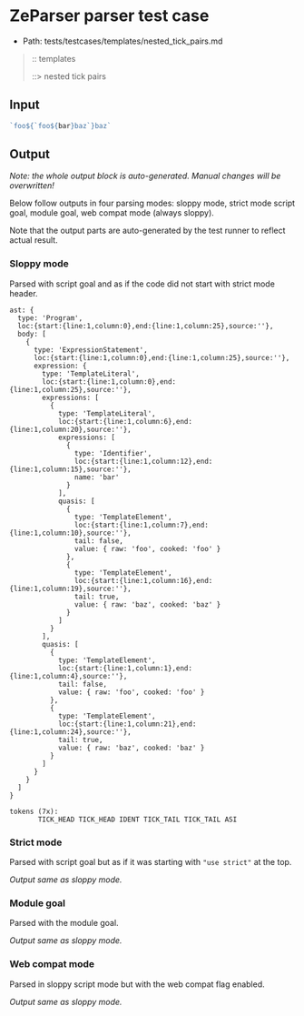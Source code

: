 # ZeParser parser test case

- Path: tests/testcases/templates/nested_tick_pairs.md

> :: templates
>
> ::> nested tick pairs

## Input

`````js
`foo${`foo${bar}baz`}baz`
`````

## Output

_Note: the whole output block is auto-generated. Manual changes will be overwritten!_

Below follow outputs in four parsing modes: sloppy mode, strict mode script goal, module goal, web compat mode (always sloppy).

Note that the output parts are auto-generated by the test runner to reflect actual result.

### Sloppy mode

Parsed with script goal and as if the code did not start with strict mode header.

`````
ast: {
  type: 'Program',
  loc:{start:{line:1,column:0},end:{line:1,column:25},source:''},
  body: [
    {
      type: 'ExpressionStatement',
      loc:{start:{line:1,column:0},end:{line:1,column:25},source:''},
      expression: {
        type: 'TemplateLiteral',
        loc:{start:{line:1,column:0},end:{line:1,column:25},source:''},
        expressions: [
          {
            type: 'TemplateLiteral',
            loc:{start:{line:1,column:6},end:{line:1,column:20},source:''},
            expressions: [
              {
                type: 'Identifier',
                loc:{start:{line:1,column:12},end:{line:1,column:15},source:''},
                name: 'bar'
              }
            ],
            quasis: [
              {
                type: 'TemplateElement',
                loc:{start:{line:1,column:7},end:{line:1,column:10},source:''},
                tail: false,
                value: { raw: 'foo', cooked: 'foo' }
              },
              {
                type: 'TemplateElement',
                loc:{start:{line:1,column:16},end:{line:1,column:19},source:''},
                tail: true,
                value: { raw: 'baz', cooked: 'baz' }
              }
            ]
          }
        ],
        quasis: [
          {
            type: 'TemplateElement',
            loc:{start:{line:1,column:1},end:{line:1,column:4},source:''},
            tail: false,
            value: { raw: 'foo', cooked: 'foo' }
          },
          {
            type: 'TemplateElement',
            loc:{start:{line:1,column:21},end:{line:1,column:24},source:''},
            tail: true,
            value: { raw: 'baz', cooked: 'baz' }
          }
        ]
      }
    }
  ]
}

tokens (7x):
       TICK_HEAD TICK_HEAD IDENT TICK_TAIL TICK_TAIL ASI
`````

### Strict mode

Parsed with script goal but as if it was starting with `"use strict"` at the top.

_Output same as sloppy mode._

### Module goal

Parsed with the module goal.

_Output same as sloppy mode._

### Web compat mode

Parsed in sloppy script mode but with the web compat flag enabled.

_Output same as sloppy mode._
